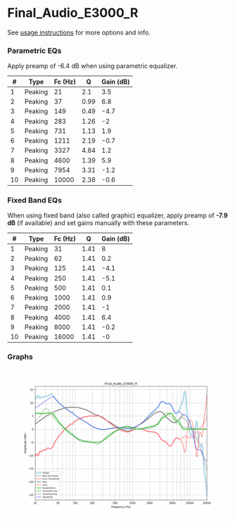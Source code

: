 # Final_Audio_E3000_R
See [usage instructions](https://github.com/jaakkopasanen/AutoEq#usage) for more options and info.

### Parametric EQs
Apply preamp of -6.4 dB when using parametric equalizer.

|   # | Type    |   Fc (Hz) |    Q |   Gain (dB) |
|-----|---------|-----------|------|-------------|
|   1 | Peaking |        21 | 2.1  |         3.5 |
|   2 | Peaking |        37 | 0.99 |         6.8 |
|   3 | Peaking |       149 | 0.49 |        -4.7 |
|   4 | Peaking |       283 | 1.26 |        -2   |
|   5 | Peaking |       731 | 1.13 |         1.9 |
|   6 | Peaking |      1211 | 2.19 |        -0.7 |
|   7 | Peaking |      3327 | 4.84 |         1.2 |
|   8 | Peaking |      4600 | 1.39 |         5.9 |
|   9 | Peaking |      7954 | 3.31 |        -1.2 |
|  10 | Peaking |     10000 | 2.38 |        -0.6 |

### Fixed Band EQs
When using fixed band (also called graphic) equalizer, apply preamp of **-7.9 dB** (if available) and set gains manually with these parameters.

|   # | Type    |   Fc (Hz) |    Q |   Gain (dB) |
|-----|---------|-----------|------|-------------|
|   1 | Peaking |        31 | 1.41 |         8   |
|   2 | Peaking |        62 | 1.41 |         0.2 |
|   3 | Peaking |       125 | 1.41 |        -4.1 |
|   4 | Peaking |       250 | 1.41 |        -5.1 |
|   5 | Peaking |       500 | 1.41 |         0.1 |
|   6 | Peaking |      1000 | 1.41 |         0.9 |
|   7 | Peaking |      2000 | 1.41 |        -1   |
|   8 | Peaking |      4000 | 1.41 |         6.4 |
|   9 | Peaking |      8000 | 1.41 |        -0.2 |
|  10 | Peaking |     16000 | 1.41 |        -0   |

### Graphs
![](./Final_Audio_E3000_R.png)
